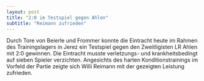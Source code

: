 ```yaml
---
layout: post
title: "2:0 im Testspiel gegen Ahlen"
subtitle: "Reimann zufrieden"
---
```


Durch Tore von Beierle und Frommer konnte die Eintracht heute im Rahmen des Trainingslagers in Jerez ein Testspiel gegen den Zweitligisten LR Ahlen mit 2:0 gewinnen. Die Eintracht musste verletzungs- und krankheitsbedingt auf sieben Spieler verzichten. Angesichts des harten Konditionstrainings im Vorfeld der Partie zeigte sich Willi Reimann mit der gezeigten Leistung zufrieden.


